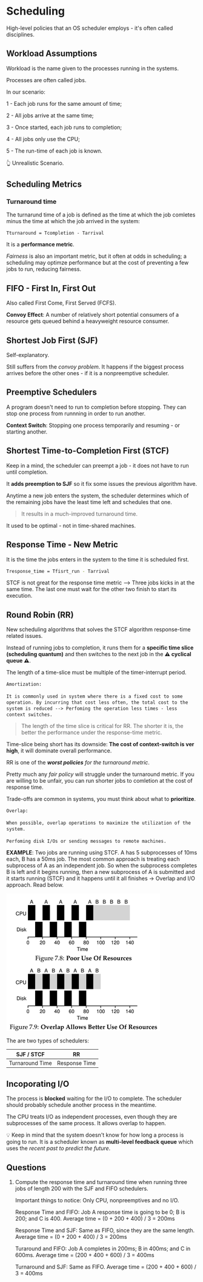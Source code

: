 # Scheduling

High-level policies that an OS scheduler employs - it's often called disciplines.

## Workload Assumptions

Workload is the name given to the processes running in the systems.

Processes are often called jobs.

In our scenario:

1 - Each job runs for the same amount of time;

2 - All jobs arrive at the same time;

3 - Once started, each job runs to completion;

4 - All jobs only use the CPU;

5 - The run-time of each job is known.

👆 Unrealistic Scenario.

## Scheduling Metrics

### Turnaround time

The turnarund time of a job is defined as the time at which the job comletes minus the time at which the job arrived in the system:

```shell
Tturnaround = Tcompletion - Tarrival
```

It is a **performance metric**.

*Fairness* is also an important metric, but it often at odds in scheduling; a scheduling may optimze performance but at the cost of preventing a few jobs to run, reducing fairness.

## FIFO - First In, First Out

Also called First Come, First Served (FCFS).

**Convoy Effect**: A number of relatively short potential consumers of a resource gets queued behind a heavyweight resource consumer.

## Shortest Job First (SJF)

Self-explanatory.

Still suffers from the *convoy problem*. It happens if the biggest process arrives before the other ones - if it is a nonpreemptive scheduler.

## Preemptive Schedulers

A program doesn't need to run to completion before stopping. They can stop one process from runnning in order to run another.

**Context Switch**: Stopping one process temporarily and resuming - or starting another.

## Shortest Time-to-Completion First (STCF)

Keep in a mind, the scheduler can preempt a job - it does not have to run until completion.

It **adds preemption to SJF** so it fix some issues the previous algorithm have.

Anytime a new job enters the system, the scheduler determines which of the remaining jobs have the least time left and schedules that one.

> It results in a much-improved turnaround time.

It used to be optimal - not in time-shared machines.

## Response Time - New Metric

It is the time the jobs enters in the system to the time it is scheduled first.

```sh
Tresponse_time = Tfisrt_run - Tarrival
```

STCF is not great for the response time metric --> Three jobs kicks in at the same time. The last one must wait for the other two finish to start its execution.

## Round Robin (RR)

New scheduling algorithms that solves the STCF algorithm response-time related issues.

Instead of running jobs to completion, it runs them for a **specific time slice (scheduling quantum)** and then switches to the next job in the **⚠️ cyclical queue ⚠️**.

The length of a time-slice must be multiple of the timer-interrupt period.

    Amortization:

    It is commonly used in system where there is a fixed cost to some operation. By incurring that cost less often, the total cost to the system is reduced --> Perfoming the operation less times - less context switches.

> The length of the time slice is critical for RR. The shorter it is, the better the performance under the response-time metric.

Time-slice being short has its downside: **The cost of context-switch is ver high**, it will dominate overall performance.

RR is one of the ***worst policies** for the turnaround metric*.

Pretty much any *fair policy* will struggle under the turnaround metric. If you are willing to be unfair, you can run shorter jobs to comletion at the cost of response time.

Trade-offs are common in systems, you must think about what to **prioritize**.

    Overlap:

    When possible, overlap operations to maximize the utilization of the system.

    Perfoming disk I/Os or sending messages to remote machines.


**EXAMPLE**: Two jobs are running using STCF. A has 5 subprocesses of 10ms each, B has a 50ms job. The most common approach is treating each subprocess of A as an independent job. So when the subprocess completes B is left and it begins running, then a new subprocess of A is submitted and it starts running (STCF) and it happens until it all finishes -> Overlap and I/O approach. Read below.

![Overlap Example](overlap-example.png)

The are two types of schedulers:

| SJF / STCF | RR |
| :---: | :---: |
|Turnaround Time | Response Time |

## Incoporating I/O

The process is **blocked** waiting for the I/O to complete. The scheduler should probably schedule another process in the meantime.

The CPU treats I/O as independent processes, even though they are subprocesses of the same process. It allows overlap to happen.

💡 Keep in mind that the system doesn't know for how long a process is going to run. It is a scheduler known as **multi-level feedback queue** which uses the *recent past to predict the future*.

## Questions

1. Compute the response time and turnaround time when running three jobs of length 200 with the SJF and FIFO schedulers.

    Important things to notice: Only CPU, nonpreemptives and no I/O.

    Response Time and FIFO: Job A response time is going to be 0; B is 200; and C is 400. Average time = (0 + 200 + 400) / 3 = 200ms

    Response Time and SJF: Same as FIFO, since they are the same length. Average time = (0 + 200 + 400) / 3 = 200ms

    Turaround and FIFO: Job A completes in 200ms; B in 400ms; and C in 600ms. Average time = (200 + 400 + 600) / 3 = 400ms

    Turnaround and SJF: Same as FIFO. Average time = (200 + 400 + 600) / 3 = 400ms